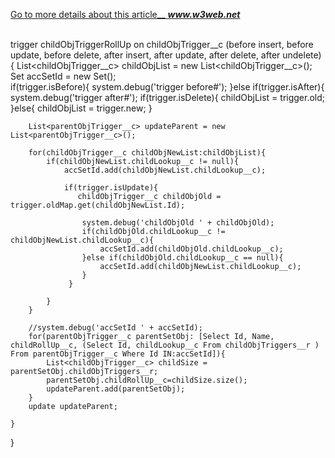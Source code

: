 <a href="https://www.w3web.net/roll-up-summary-trigger-on-custom-object/">Go to more details about this article__  <b><i>www.w3web.net</i></b></a><br/><br/>

trigger childObjTriggerRollUp on childObjTrigger__c (before insert, before update, before delete, after insert, after update, after delete, after undelete) {
    List<childObjTrigger__c> childObjList = new List<childObjTrigger__c>();
   Set<Id> accSetId = new Set<Id>();  
    if(trigger.isBefore){
        system.debug('trigger before#');
    }else if(trigger.isAfter){
       system.debug('trigger after#');
        if(trigger.isDelete){
           childObjList = trigger.old;            
        }else{
            childObjList = trigger.new;
        }
        
        
        
        List<parentObjTrigger__c> updateParent = new List<parentObjTrigger__c>();
        
        for(childObjTrigger__c childObjNewList:childObjList){
            if(childObjNewList.childLookup__c != null){
                accSetId.add(childObjNewList.childLookup__c);
                
                if(trigger.isUpdate){
                   childObjTrigger__c childObjOld = trigger.oldMap.get(childObjNewList.Id);
                  
                    system.debug('childObjOld ' + childObjOld);
                    if(childObjOld.childLookup__c != childObjNewList.childLookup__c){
                        accSetId.add(childObjOld.childLookup__c);
                    }else if(childObjOld.childLookup__c == null){
                        accSetId.add(childObjNewList.childLookup__c);
                    }
                 }
                
            }           
        }
        
        //system.debug('accSetId ' + accSetId); 
        for(parentObjTrigger__c parentSetObj: [Select Id, Name, childRollUp__c, (Select Id, childLookup__c From childObjTriggers__r ) From parentObjTrigger__c Where Id IN:accSetId]){
            List<childObjTrigger__c> childSize = parentSetObj.childObjTriggers__r;
            parentSetObj.childRollUp__c=childSize.size();
            updateParent.add(parentSetObj);
        }
        update updateParent;
        
    }
    
}
